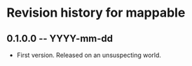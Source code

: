 # Revision history for mappable

## 0.1.0.0 -- YYYY-mm-dd

* First version. Released on an unsuspecting world.
